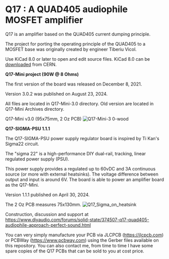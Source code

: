 # Q17 : A QUAD405 audiophile MOSFET amplifier
Q17 is an amplifier based on the QUAD405 current dumping principle.

The project for porting the operating principle of the QUAD405 to a MOSFET base was originally created by engineer Tiberiu Vicol.

Use KiCad 8.0 or later to open and edit source files. KiCad 8.0 can be <a href="https://www.kicad.org/download/">downloaded</a> from CERN.

<b>Q17-Mini project (90W @ 8 Ohms)</b>

The first version of the board was released on December 8, 2021.

Version 3.0.2 was published on August 23, 2024.

All files are located in Q17-Mini-3.0 directory. Old version are located in Q17-Mini Archives directory.

Q17-Mini v3.0 (95x75mm, 2 Oz PCB)
![Q17-Mini-3 0-wood](https://github.com/stefaweb/Q17-Amplifier/assets/12907102/68a157e1-7c4c-4b81-8558-91945bf384a3)

<b>Q17-SIGMA-PSU 1.1.1</b>

The Q17-SIGMA-PSU power supply regulator board is inspired by Ti Kan's Sigma22 circuit.

The "sigma 22" is a high-performance DIY dual-rail, tracking, linear regulated power supply (PSU).

This power supply provides a regulated up to 60vDC and 3A continuous source (or more with external heatsinks). The voltage difference between output and input is around 6V. The board is able to power an amplifier board as the Q17-Mini.

Version 1.1.1 published on April 30, 2024.

The 2 Oz PCB measures 75x130mm.
![Q17_Sigma_on_heatsink](https://github.com/stefaweb/Q17-Amplifier/assets/12907102/2e3aa669-a094-4757-9d00-970eb2c82c9c)

Construction, discussion and support at https://www.diyaudio.com/forums/solid-state/374507-q17-quad405-audiophile-approach-perfect-sound.html

You can very simply manufacture your PCB via JLCPCB (https://jlcpcb.com) or PCBWay (https://www.pcbway.com) using the Gerber files available on this repository. You can also contact me, from time to time I have some spare copies of the Q17 PCBs that can be sold to you at cost price.

